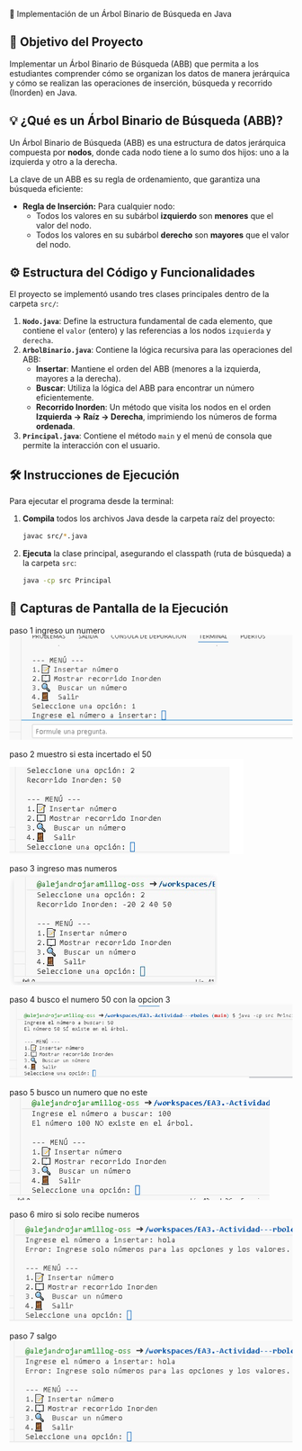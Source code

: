 🌳 Implementación de un Árbol Binario de Búsqueda en Java

## 🎯 Objetivo del Proyecto
Implementar un Árbol Binario de Búsqueda (ABB) que permita a los estudiantes comprender cómo se organizan los datos de manera jerárquica y cómo se realizan las operaciones de inserción, búsqueda y recorrido (Inorden) en Java.

## 💡 ¿Qué es un Árbol Binario de Búsqueda (ABB)?
Un Árbol Binario de Búsqueda (ABB) es una estructura de datos jerárquica compuesta por **nodos**, donde cada nodo tiene a lo sumo dos hijos: uno a la izquierda y otro a la derecha.

La clave de un ABB es su regla de ordenamiento, que garantiza una búsqueda eficiente:
* **Regla de Inserción:** Para cualquier nodo:
    * Todos los valores en su subárbol **izquierdo** son **menores** que el valor del nodo.
    * Todos los valores en su subárbol **derecho** son **mayores** que el valor del nodo.

## ⚙️ Estructura del Código y Funcionalidades

El proyecto se implementó usando tres clases principales dentro de la carpeta `src/`:

1.  **`Nodo.java`**: Define la estructura fundamental de cada elemento, que contiene el `valor` (entero) y las referencias a los nodos `izquierda` y `derecha`.
2.  **`ArbolBinario.java`**: Contiene la lógica recursiva para las operaciones del ABB:
    * **Insertar**: Mantiene el orden del ABB (menores a la izquierda, mayores a la derecha).
    * **Buscar**: Utiliza la lógica del ABB para encontrar un número eficientemente.
    * **Recorrido Inorden**: Un método que visita los nodos en el orden **Izquierda -> Raíz -> Derecha**, imprimiendo los números de forma **ordenada**.
3.  **`Principal.java`**: Contiene el método `main` y el menú de consola que permite la interacción con el usuario.

## 🛠️ Instrucciones de Ejecución

Para ejecutar el programa desde la terminal:

1.  **Compila** todos los archivos Java desde la carpeta raíz del proyecto:
    ```bash
    javac src/*.java
    ```
2.  **Ejecuta** la clase principal, asegurando el classpath (ruta de búsqueda) a la carpeta `src`:
    ```bash
    java -cp src Principal
    ```
## 📸 Capturas de Pantalla de la Ejecución

paso 1 ingreso un numero ![1](image-1.png)


paso 2 muestro si esta incertado el 50 ![2](image-8.png)


paso 3 ingreso mas numeros ![3](image-9.png)


paso 4 busco  el numero 50 con la opcion 3 ![4](image-4.png)


paso 5 busco un numero que no este ![5](image-5.png)


paso 6 miro si solo recibe numeros ![6](image-6.png)


paso 7 salgo ![7](image-7.png)